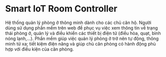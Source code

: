 # Smart IoT Room Controller
Hệ thống quản lý phòng ở thông minh dành cho các chủ căn hộ. Người dùng sử dụng phần mềm trên web để phục vụ việc xem thông tin về trạng thái phòng ở, quản lý và điều khiển các thiết bị điện tử (điều hòa, quạt, bình nóng lạnh,...). 
Phần mềm giúp việc quản lý phòng ở trở nên tự động, thông minh từ xa; tiết kiệm điện năng và giúp chủ căn phòng có hành động phù hợp với điều kiện của căn phòng.
